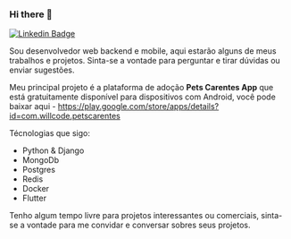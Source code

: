 ### Hi there 👋

[![Linkedin Badge](https://img.shields.io/badge/-William%20Borba-blue?style=flat&logo=linkedin)](https://www.linkedin.com/in/william-borba-39716927/)

Sou desenvolvedor web backend e mobile, aqui estarão alguns de meus trabalhos e projetos. Sinta-se a vontade para perguntar e tirar dúvidas ou enviar sugestões.

Meu principal projeto é a plataforma de adoção **Pets Carentes App** que está gratuitamente disponível para dispositivos com Android, você pode baixar aqui - https://play.google.com/store/apps/details?id=com.willcode.petscarentes

Técnologias que sigo:
* Python & Django
* MongoDb
* Postgres
* Redis
* Docker
* Flutter

Tenho algum tempo livre para projetos interessantes ou comerciais, sinta-se a vontade para me convidar e conversar sobres seus projetos.
